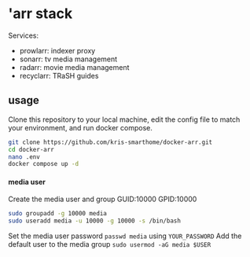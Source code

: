 # 'arr stack
Services:

- prowlarr: indexer proxy
- sonarr: tv media management
- radarr: movie media management
- recyclarr: TRaSH guides 

## usage
Clone this repository to your local machine, edit the config file to match your environment, and run docker compose.

```bash
git clone https://github.com/kris-smarthome/docker-arr.git
cd docker-arr
nano .env
docker compose up -d
```
#### media user
Create the media user and group GUID:10000 GPID:10000


```bash
sudo groupadd -g 10000 media
sudo useradd media -u 10000 -g 10000 -s /bin/bash
```

Set the media user password  `passwd media` using `YOUR_PASSWORD`
Add the default user to the media group `sudo usermod -aG media $USER`